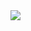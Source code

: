 <img src="https://capsule-render.vercel.app/api?type=rect&color=020725&height=200&section=header&text=swjang&fontSize=20&fontColor=eeffff" />
